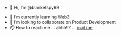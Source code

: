 - 👋 Hi, I’m @blanketspy99
<!-- - 👀 I’m interested in .. -->
- 🌱 I’m currently learning Web3
- 💞️ I’m looking to collaborate on Product Development
- 📫 How to reach me ... ahhh!!? ... [mail me](mailto:shahrukh690432@gmail.com)

<!---
blanketspy99/blanketspy99 is a ✨ special ✨ repository because its `README.md` (this file) appears on your GitHub profile.
You can click the Preview link to take a look at your changes.
--->
